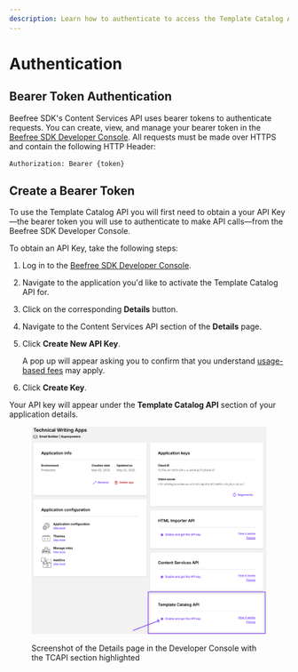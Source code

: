 ```yaml
---
description: Learn how to authenticate to access the Template Catalog API's resources.
---
```


# Authentication

## Bearer Token Authentication

Beefree SDK's Content Services API uses bearer tokens to authenticate requests. You can create, view, and manage your bearer token in the [Beefree SDK Developer Console](https://developers.beefree.io). All requests must be made over HTTPS and contain the following HTTP Header:

```http
Authorization: Bearer {token}
```

## Create a Bearer Token

To use the Template Catalog API you will first need to obtain a your API Key—the bearer token you will use to authenticate to make API calls—from the Beefree SDK Developer Console.&#x20;

To obtain an API Key, take the following steps:

1. Log in to the [Beefree SDK Developer Console](https://dam.beefree.io/devmain).
2. Navigate to the application you'd like to activate the Template Catalog API for.
3. Click on the corresponding **Details** button.
4. Navigate to the Content Services API section of the **Details** page.
5.  Click **Create New API Key**.

    A pop up will appear asking you to confirm that you understand [usage-based fees](https://devportal.beefree.io/hc/en-us/articles/4403095825042-Usage-based-fees) may apply.
6. Click **Create Key**.

Your API key will appear under the **Template Catalog API** section of your application details.

<figure><img src="../../.gitbook/assets/CleanShot 2025-05-01 at 18.51.45.png" alt=""><figcaption><p>Screenshot of the Details page in the Developer Console with the TCAPI section highlighted</p></figcaption></figure>

